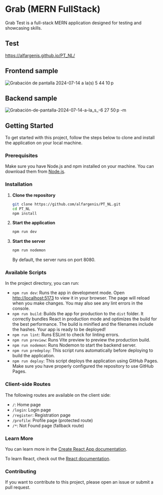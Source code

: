 # Grab (MERN FullStack)

Grab Test is a full-stack MERN application designed for testing and showcasing skills.

## Test

https://alfargenis.github.io/PT_NL/

## Frontend sample

![Grabación de pantalla 2024-07-14 a la(s) 5 44 10 p](https://github.com/user-attachments/assets/20dbf5a4-350e-4c88-aa2d-91f273cdc04d)

## Backend sample

![Grabación-de-pantalla-2024-07-14-a-la_s_-6 27 50 p -m](https://github.com/user-attachments/assets/a92d4965-fd9c-4a8f-9bf7-21d5152609c7)

## Getting Started

To get started with this project, follow the steps below to clone and install the application on your local machine.

### Prerequisites

Make sure you have Node.js and npm installed on your machine. You can download them from [Node.js](https://nodejs.org/).

### Installation

1. **Clone the repository**

   ```bash
   git clone https://github.com/alfargenis/PT_NL.git
   cd PT_NL
   npm install
   ```

2. **Start the application**

   ```bash
   npm run dev
   ```

3. **Start the server**

   ```bash
   npm run nodemon
   ```

   By default, the server runs on port 8080.

### Available Scripts

In the project directory, you can run:

- `npm run dev`: Runs the app in development mode. Open [http://localhost:5173](http://localhost:5173) to view it in your browser. The page will reload when you make changes. You may also see any lint errors in the console.
- `npm run build`: Builds the app for production to the `dist` folder. It correctly bundles React in production mode and optimizes the build for the best performance. The build is minified and the filenames include the hashes. Your app is ready to be deployed!
- `npm run lint`: Runs ESLint to check for linting errors.
- `npm run preview`: Runs Vite preview to preview the production build.
- `npm run nodemon`: Runs Nodemon to start the backend server.
- `npm run predeploy`: This script runs automatically before deploying to build the application.
- `npm run deploy`: This script deploys the application using GitHub Pages. Make sure you have properly configured the repository to use GitHub Pages.

### Client-side Routes

The following routes are available on the client side:

- `/`: Home page
- `/login`: Login page
- `/register`: Registration page
- `/profile`: Profile page (protected route)
- `/*`: Not Found page (fallback route)

### Learn More

You can learn more in the [Create React App documentation](https://facebook.github.io/create-react-app/docs/getting-started).

To learn React, check out the [React documentation](https://reactjs.org/).

### Contributing

If you want to contribute to this project, please open an issue or submit a pull request.
